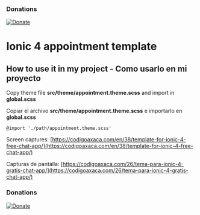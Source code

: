 ### Donations
[![Donate](https://img.shields.io/badge/Donate-PayPal-green.svg)](https://www.paypal.me/IvnAqn)


# Ionic 4 appointment template

## How to use it in my project - Como usarlo en mi proyecto

Copy theme file __src/theme/appointment.theme.scss__ and import in __global.scss__

Copiar el archivo __src/theme/appointment.theme.scss__ e importarlo en __global.scss__

```
@import './path/appointment.theme.scss'
```

Screen captures: [https://codigoaxaca.com/en/38/template-for-ionic-4-free-chat-app/](https://codigoaxaca.com/en/38/template-for-ionic-4-free-chat-app/)

Capturas de pantalla: [https://codigoaxaca.com/26/tema-para-ionic-4-gratis-chat-app/](https://codigoaxaca.com/26/tema-para-ionic-4-gratis-chat-app/)


### Donations
[![Donate](https://img.shields.io/badge/Donate-PayPal-green.svg)](https://www.paypal.me/IvnAqn)